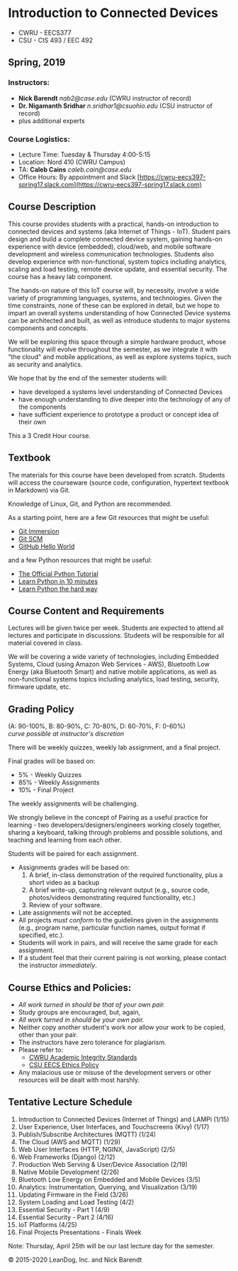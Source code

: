 # Introduction to Connected Devices
 * CWRU - EECS377
 * CSU - CIS 493 / EEC 492

## Spring, 2019

### Instructors:

 * **Nick Barendt** _nab2@case.edu_ (CWRU instructor of record)
 * **Dr. Nigamanth Sridhar** _n.sridhar1@csuohio.edu_ (CSU instructor of record)
 * plus additional experts   

### Course Logistics: 
 * Lecture Time:  Tuesday & Thursday 4:00-5:15
 * Location: Nord 410 (CWRU Campus)
 * TA: **Caleb Cains** _caleb.cain@case.edu_
 * Office Hours:  By appointment and Slack [https://cwru-eecs397-spring17.slack.com](https://cwru-eecs397-spring17.slack.com)  

## Course Description

This course provides students with a practical, hands-on introduction to connected devices and systems (aka Internet of Things - IoT).  Student pairs design and build a complete connected device system, gaining hands-on experience with device (embedded), cloud/web, and mobile software development and wireless communication technologies.  Students also develop experience with non-functional, system topics including analytics, scaling and load testing, remote device update, and essential security.  The course has a heavy lab component.

The hands-on nature of this IoT course will, by necessity, involve a wide variety of programming languages, systems, and technologies.  Given the time constraints, none of these can be explored in detail, but we hope to impart an overall systems understanding of how Connected Device systems can be architected and built, as well as introduce students to major systems components and concepts.

We will be exploring this space through a simple hardware product, whose functionality will evolve throughout the semester, as we integrate it with "the cloud" and mobile applications, as well as explore systems topics, such as security and analytics.

We hope that by the end of the semester students will:

* have developed a systems level understanding of Connected Devices
* have enough understanding to dive deeper into the technology of any of the components
* have sufficient experience to prototype a product or concept idea of their own

This a 3 Credit Hour course.

## Textbook

The materials for this course have been developed from scratch.  Students will access the courseware (source code, configuration, hypertext textbook in Markdown) via Git.

Knowledge of Linux, Git, and Python are recommended.

As a starting point, here are a few Git resources that might be useful:

* [Git Immersion](http://gitimmersion.com)
* [Git SCM](https://git-scm.com/)
* [GitHub Hello World](https://guides.github.com/activities/hello-world/)

and a few Python resources that might be useful:

* [The Official Python Tutorial](http://docs.python.org/tutorial/)
* [Learn Python in 10 minutes](http://www.korokithakis.net/tutorials/python/)
* [Learn Python the hard way](http://learnpythonthehardway.org/)

## Course Content and Requirements

Lectures will be given twice per week.  Students are expected to attend all lectures and participate in discussions.  Students will be responsible for all material covered in class.  

We will be covering a wide variety of technologies, including Embedded Systems, Cloud (using Amazon Web Services - AWS), Bluetooth Low Energy (aka Bluetooth Smart) and native mobile applications, as well as non-functional systems topics including analytics, load testing, security, firmware update, etc.

## Grading Policy

(A: 90-100%, B: 80-90%, C: 70-80%, D: 60-70%, F: 0-60%)  
_curve possible at instructor's discretion_

There will be weekly quizzes, weekly lab assignment, and a final project.  

Final grades will be based on:

* 5% - Weekly Quizzes
* 85% - Weekly Assignments
* 10% - Final Project

The weekly assignments will be challenging.

We strongly believe in the concept of Pairing as a useful practice for learning - two developers/designers/engineers working closely together, sharing a keyboard, talking through problems and possible solutions, and teaching and learning from each other.

Students will be paired for each assignment.

* Assignments grades will be based on: 
    1.  A brief, in-class demonstration of the required functionality, plus a short video as a backup
    2.  A brief write-up, capturing relevant output (e.g., source code, photos/videos demonstrating required functionality, etc.)
    3.  Review of your software.
* Late assignments will not be accepted.
* All projects *must conform* to the guidelines given in the assignments (e.g., program name, particular function names, output format if specified, etc.).
* Students will work in pairs, and will receive the same grade for each assignment.
* If a student feel that their current pairing is not working, please contact the instructor _immediately_.

## Course Ethics and Policies:

* _All work turned in should be that of your own pair._
* Study groups are encouraged, but, again,
* _All work turned in should be your own pair._ 
* Neither copy another student's work nor allow your work to be copied, other than your pair.
* The instructors have zero tolerance for plagiarism.
* Please refer to:
    * [CWRU Academic Integrity Standards](https://case.edu/ugstudies/academic-policies/academic-integrity)
    * [CSU EECS Ethics Policy](https://www.csuohio.edu/engineering/sites/csuohio.edu.engineering/files/Ethics%20Policy.pdf)
* Any malacious use or misuse of the development servers or other resources will be dealt with most harshly.


## Tentative Lecture Schedule

1. Introduction to Connected Devices (Internet of Things) and LAMPi (1/15)
1. User Experience, User Interfaces, and Touchscreens (Kivy) (1/17)
1. Publish/Subscribe Architectures (MQTT) (1/24)
1. The Cloud (AWS and MQTT) (1/29)
1. Web User Interfaces (HTTP, NGINX, JavaScript) (2/5)
1. Web Frameworks (Django) (2/12)
1. Production Web Serving & User/Device Association (2/19)
1. Native Mobile Development (2/26)
1. Bluetooth Low Energy on Embedded and Mobile Devices (3/5)
1. Analytics: Instrumentation, Querying, and Visualization (3/19)
1. Updating Firmware in the Field (3/26)
1. System Loading and Load Testing (4/2)
1. Essential Security - Part 1 (4/9)
1. Essential Security - Part 2 (4/16)
1. IoT Platforms (4/25)
1. Final Projects Presentations - Finals Week


Note: Thursday, April 25th will be our last lecture day for the semester.


&copy; 2015-2020 LeanDog, Inc. and Nick Barendt
